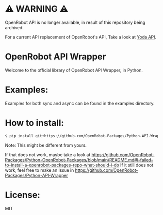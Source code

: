 # ⚠️ WARNING ⚠️
OpenRobot API is no longer available, in result of this repository being archived.

For a current API replacement of OpenRobot's API, Take a look at [Yoda API](https://api.yodabot.xyz).

# OpenRobot API Wrapper
Welcome to the official library of OpenRobot API Wrapper, in Python.

# Examples:
Examples for both sync and async can be found in the examples directory.

# How to install:
```sh
$ pip install git+https://github.com/OpenRobot-Packages/Python-API-Wrapper
```
Note: This might be different from yours.

If that does not work, maybe take a look at https://github.com/OpenRobot-Packages/Python-OpenRobot-Packages/blob/main/README.md#i-failed-to-install-a-openrobot-packages-repo-what-should-i-do
If it still does not work, feel free to make an Issue in https://github.com/OpenRobot-Packages/Python-API-Wrapper

# License:
MIT
